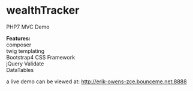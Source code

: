 # wealthTracker
PHP7 MVC Demo

<b>Features:</b>
<br>composer
<br>twig templating
<br>Bootstrap4 CSS Framework
<br>jQuery Validate
<br>DataTables

a live demo can be viewed at: http://erik-owens-zce.bounceme.net:8888
